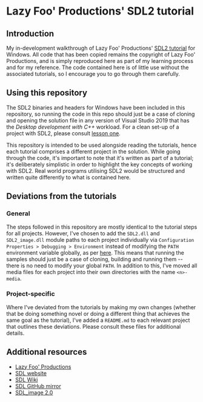 # Lazy Foo' Productions' SDL2 tutorial

## Introduction

My in-development walkthrough of Lazy Foo' Productions' [SDL2 tutorial](https://lazyfoo.net/tutorials/SDL/index.php) for Windows. All code that has been copied remains the copyright of Lazy Foo' Productions, and is simply reproduced here as part of my learning process and for my reference. The code contained here is of little use without the associated tutorials, so I encourage you to go through them carefully.

## Using this repository

The SDL2 binaries and headers for Windows have been included in this repository, so running the code in this repo should just be a case of cloning and opening the solution file in any version of Visual Studio 2019 that has the _Desktop development with C++_ workload. For a clean set-up of a project with SDL2, please consult [lesson one](https://lazyfoo.net/tutorials/SDL/01_hello_SDL/windows/msvc2019/index.php).

This repository is intended to be used alongside reading the tutorials, hence each tutorial comprises a different project in the solution. While going through the code, it's important to note that it's written as part of a tutorial; it's deliberately simplistic in order to highlight the key concepts of working with SDL2. Real world programs utilising SDL2 would be structured and written quite differently to what is contained here.

## Deviations from the tutorials

### General

The steps followed in this repository are mostly identical to the tutorial steps for all projects. However, I've chosen to add the `SDL2.dll` and `SDL2_image.dll` module paths to each project individually via `Configuration Properties > Debugging > Environment` instead of modifying the `PATH` environment variable globally, as per [here](https://stackoverflow.com/questions/2119539/how-do-i-set-the-path-to-a-dll-file-in-visual-studio). This means that running the samples should just be a case of cloning, building and running them -- there is no need to modify your global `PATH`. In addition to this, I've moved all media files for each project into their own directories with the name `<n>-media`.

### Project-specific

Where I've deviated from the tutorials by making my own changes (whether that be doing something novel or doing a different thing that achieves the same goal as the tutorial), I've added a `README.md` to each relevant project that outlines these deviations. Please consult these files for additional details.

## Additional resources

* [Lazy Foo' Productions](https://lazyfoo.net/)
* [SDL website](https://www.libsdl.org/)
* [SDL Wiki](http://wiki.libsdl.org/FrontPage)
* [SDL GitHub mirror](https://github.com/SDL-mirror/SDL)
* [SDL_image 2.0](http://www.libsdl.org/projects/SDL_image/)
